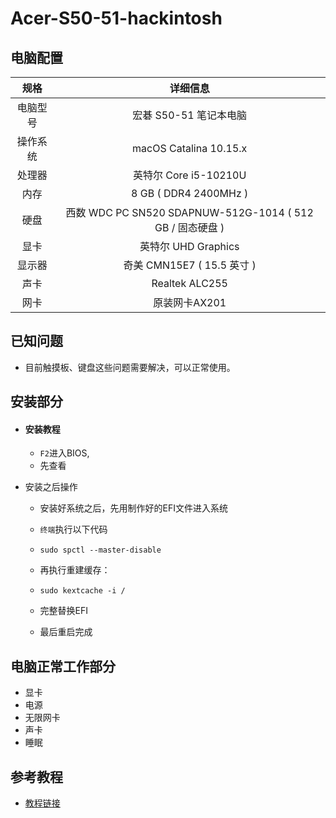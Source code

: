 # Acer-S50-51-hackintosh
## 电脑配置

|   规格   |                         详细信息                          |
| :------: | :-------------------------------------------------------: |
| 电脑型号 |                  宏碁 S50-51 笔记本电脑                   |
| 操作系统 |                  macOS Catalina 10.15.x                   |
|  处理器  |                   英特尔 Core i5-10210U                   |
|   内存   |                   8 GB ( DDR4 2400MHz )                   |
|   硬盘   | 西数 WDC PC SN520 SDAPNUW-512G-1014 ( 512 GB / 固态硬盘 ) |
|   显卡   |                    英特尔 UHD Graphics                    |
|  显示器  |                奇美 CMN15E7 ( 15.5 英寸  )                |
|   声卡   |                      Realtek ALC255                       |
|   网卡   |                       原装网卡AX201                       |

## 已知问题

- 目前触摸板、键盘这些问题需要解决，可以正常使用。

## 安装部分

- #### 安装教程

  - `F2`进入BIOS,
  - 先查看

- 安装之后操作

  - 安装好系统之后，先用制作好的EFI文件进入系统

  - `终端`执行以下代码

  - ```
    sudo spctl --master-disable
    ```

  - 再执行重建缓存：

  - ```
    sudo kextcache -i /
    ```

  - 完整替换EFI

  - 最后重启完成

## 电脑正常工作部分

- 显卡
- 电源
- 无限网卡
- 声卡
- 睡眠

## 参考教程

- [教程链接](https://dortania.github.io/OpenCore-Install-Guide)

